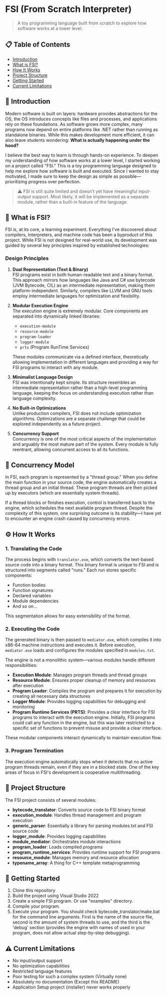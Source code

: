 ﻿# FSI (From Scratch Interpreter)

> A toy programming language built from scratch to explore how software works at a lower level.

## 📋 Table of Contents
- [Introduction](#introduction)
- [What is FSI?](#what-is-fsi)
- [How It Works](#how-it-works)
- [Project Structure](#project-structure)
- [Getting Started](#getting-started)
- [Current Limitations](#current-limitations)

## 🚀 Introduction

Modern software is built on layers: hardware provides abstractions for the OS, the OS introduces concepts like files and processes, and applications rely on these foundations. As software grows more complex, many programs now depend on entire platforms like .NET rather than running as standalone binaries. While this makes development more efficient, it can also leave students wondering: **What is actually happening under the hood?**

I believe the best way to learn is through hands-on experience. To deepen my understanding of how software works at a lower level, I started working on a project called "FSI." This is a toy programming language designed to help me explore how software is built and executed. Since I wanted to stay motivated, I made sure to keep the design as simple as possible—prioritizing progress over perfection. 

> ⚠️ FSI is still quite limited and doesn't yet have meaningful input-output support. Most likely, it will be implemented as a separate module, rather than a built-in feature of the language.

## 🧩 What is FSI?

FSI is, at its core, a learning experiment. Everything I've discovered about compilers, interpreters, and machine code has been a byproduct of this project. While FSI is not designed for real-world use, its development was guided by several key principles inspired by established technologies:

### Design Principles

1. **Dual Representation (Text & Binary)**  
   FSI programs exist in both human-readable text and a binary format. This approach mirrors how languages like Java and C# use bytecode (JVM Bytecode, CIL) as an intermediate representation, making them platform-independent. Similarly, compilers like LLVM and GNU tools employ intermediate languages for optimization and flexibility.

2. **Modular Execution Engine**  
   The execution engine is extremely modular. Core components are separated into dynamically linked libraries:
   - `execution-module`
   - `resource-module`
   - `program-loader`
   - `logger-module`
   - `prts` (Program RunTime Services)
   
   These modules communicate via a defined interface, theoretically allowing implementation in different languages and providing a way for FSI programs to interact with any module.

3. **Minimalist Language Design**  
   FSI was intentionally kept simple. Its structure resembles an intermediate representation rather than a high-level programming language, keeping the focus on understanding execution rather than language complexity.

4. **No Built-in Optimizations**  
   Unlike production compilers, FSI does not include optimization algorithms. Optimizations are a separate challenge that could be explored independently as a future project.

5. **Concurrency Support**  
   Concurrency is one of the most critical aspects of the implementation and arguably the most mature part of the system. Every module is fully reentrant, allowing concurrent access to all its functions.

## 🔄 Concurrency Model

In FSI, each program is represented by a "thread group." When you define the main function in your source code, the engine automatically creates a thread group and an initial thread. These program threads are then picked up by executors (which are essentially system threads).

If a thread blocks or finishes execution, control is transferred back to the engine, which schedules the next available program thread. Despite the complexity of this system, one surprising outcome is its stability—I have yet to encounter an engine crash caused by concurrency errors.

## ⚙️ How It Works

### 1. Translating the Code
The process begins with `translator.exe`, which converts the text-based source code into a binary format. This binary format is unique to FSI and is structured into segments called "runs." Each run stores specific components:
- Function bodies
- Function signatures
- Declared variables
- Module dependencies
- And so on...

This segmentation allows for easy extensibility of the format.

### 2. Executing the Code
The generated binary is then passed to `mediator.exe`, which compiles it into x86-64 machine instructions and executes it. Before execution, `mediator.exe` loads and configures the modules specified in `modules.txt`.

The engine is not a monolithic system—various modules handle different responsibilities:
- **Execution Module**: Manages program threads and thread groups
- **Resource Module**: Ensures proper cleanup of memory and resources after execution
- **Program Loader**: Compiles the program and prepares it for execution by creating all necessary data structures
- **Logger Module**: Provides logging capabilities for debugging and monitoring
- **Program Runtime Services (PRTS)**: Provides a clear interface for FSI programs to interact with the execution engine. Initially, FSI programs could call any function in the engine, but this was later restricted to a specific set of functions to prevent misuse and provide a clear interface.

These modular components interact dynamically to maintain execution flow.

### 3. Program Termination
The execution engine automatically stops when it detects that no active program threads remain, even if they are in a blocked state. One of the key areas of focus in FSI's development is cooperative multithreading.

## 📁 Project Structure

The FSI project consists of several modules:

- **bytecode_translator**: Converts source code to FSI binary format
- **execution_module**: Handles thread management and program execution
- **generic_parser**: Essentially a library for parsing modules.txt and FSI source code
- **logger_module**: Provides logging capabilities
- **module_mediator**: Orchestrates module interactions
- **program_loader**: Loads compiled programs
- **program_runtime_services**: Provides runtime support for FSI programs
- **resource_module**: Manages memory and resource allocation
- **typename_array**: A thing for C++ template metaprogramming

## 🏁 Getting Started

1. Clone this repository
2. Build the project using Visual Studio 2022
3. Create a simple FSI program. Or use "examples" directory.
4. Compile your program. 
5. Execute your program. You should check bytecode_translator/make.bat for the command line arguments. First is the name of the source file, second is the amount of system threads to use, and the third is the 'debug' section (provides the engine with names of used in your program, does not allow actual step-by-step debugging).

## ⚠️ Current Limitations

- No input/output support
- No optimization capabilities
- Restricted language features
- Poor testing for such a complex system (Virtually none)
- Absolutely no documentation (Except this README)
- Application Setup project (installer) never works properly
